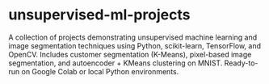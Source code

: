# unsupervised-ml-projects
A collection of projects demonstrating unsupervised machine learning and image segmentation techniques using Python, scikit-learn, TensorFlow, and OpenCV. Includes customer segmentation (K-Means), pixel-based image segmentation, and autoencoder + KMeans clustering on MNIST. Ready-to-run on Google Colab or local Python environments.
